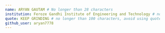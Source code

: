 ```yaml
---
name: ARYAN GAUTAM # No longer than 28 characters
institution: Feroze Gandhi Institute of Engineering and Technology # no longer than 58 characters
quote: KEEP GRINDING # no longer than 100 characters, avoid using quotes(") to guarantee the format remains the same.
github_user: aryan7778
---
```

